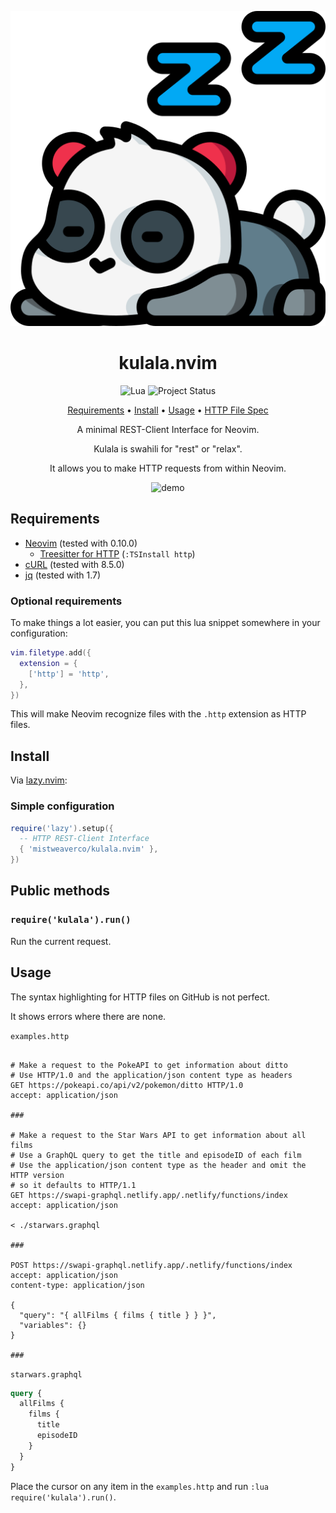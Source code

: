 <div align="center">

![Kulala Logo](logo.svg)

# kulala.nvim

![Lua](https://img.shields.io/badge/Made%20with%20Lua-blueviolet.svg?style=for-the-badge&logo=lua)
![Project Status](https://img.shields.io/badge/Alpha%20Status-green?style=for-the-badge&logo=github)

[Requirements](#requirements) • [Install](#install) • [Usage](#usage) • [HTTP File Spec](https://kulala.mwco.app/#/http_file_spec)

<p></p>

A minimal REST-Client Interface for Neovim.

Kulala is swahili for "rest" or "relax".

It allows you to make HTTP requests from within Neovim.

<p></p>

![demo](https://github.com/mistweaverco/kulala.nvim/assets/1384938/d3b1e6a6-b91d-4572-a4f0-8a9aa26696d9)

<p></p>

</div>

## Requirements

- [Neovim](https://github.com/neovim/neovim) (tested with 0.10.0)
  - [Treesitter for HTTP](https://github.com/nvim-treesitter/nvim-treesitter?tab=readme-ov-file#supported-languages) (`:TSInstall http`)
- [cURL](https://curl.se/) (tested with 8.5.0)
- [jq](https://stedolan.github.io/jq/) (tested with 1.7)

### Optional requirements

To make things a lot easier,
you can put this lua snippet somewhere in your configuration:

```lua
vim.filetype.add({
  extension = {
    ['http'] = 'http',
  },
})
```

This will make Neovim recognize files
with the `.http` extension as HTTP files.

## Install

Via [lazy.nvim](https://github.com/folke/lazy.nvim):


### Simple configuration

```lua
require('lazy').setup({
  -- HTTP REST-Client Interface
  { 'mistweaverco/kulala.nvim' },
})
```

## Public methods

### `require('kulala').run()`

Run the current request.

## Usage

The syntax highlighting for HTTP files on GitHub is not perfect.

It shows errors where there are none.

`examples.http`

```http

# Make a request to the PokeAPI to get information about ditto
# Use HTTP/1.0 and the application/json content type as headers
GET https://pokeapi.co/api/v2/pokemon/ditto HTTP/1.0
accept: application/json

###

# Make a request to the Star Wars API to get information about all films
# Use a GraphQL query to get the title and episodeID of each film
# Use the application/json content type as the header and omit the HTTP version
# so it defaults to HTTP/1.1
GET https://swapi-graphql.netlify.app/.netlify/functions/index
accept: application/json

< ./starwars.graphql

###

POST https://swapi-graphql.netlify.app/.netlify/functions/index
accept: application/json
content-type: application/json

{
  "query": "{ allFilms { films { title } } }",
  "variables": {}
}

###
```

`starwars.graphql`

```graphql
query {
  allFilms {
    films {
      title
      episodeID
    }
  }
}
```

Place the cursor on any item
in the `examples.http` and
run `:lua require('kulala').run()`.


